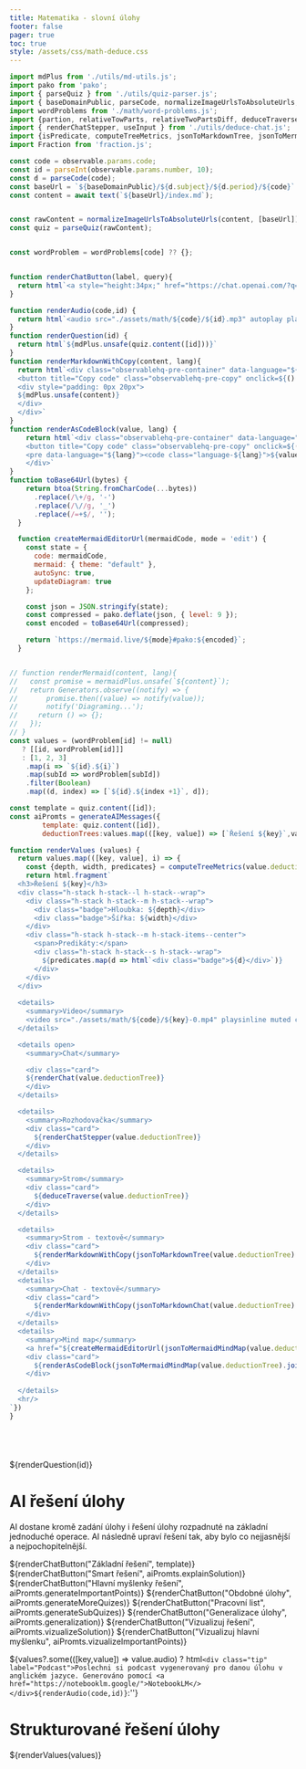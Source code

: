 ```yaml
---
title: Matematika - slovní úlohy
footer: false
pager: true
toc: true
style: /assets/css/math-deduce.css
---
```


```js
import mdPlus from './utils/md-utils.js';
import pako from 'pako';
import { parseQuiz } from './utils/quiz-parser.js';
import { baseDomainPublic, parseCode, normalizeImageUrlsToAbsoluteUrls, formatCode, text, isEmptyOrWhiteSpace } from './utils/quiz-string-utils.js';
import wordProblems from './math/word-problems.js';
import {partion, relativeTowParts, relativeTwoPartsDiff, deduceTraverse, highlightLabel, renderChat } from './utils/deduce-components.js';
import { renderChatStepper, useInput } from './utils/deduce-chat.js';
import {isPredicate, computeTreeMetrics, jsonToMarkdownTree, jsonToMermaidMindMap, jsonToMarkdownChat, highlight, generateAIMessages} from './utils/deduce-utils.js';
import Fraction from 'fraction.js';

const code = observable.params.code;
const id = parseInt(observable.params.number, 10);
const d = parseCode(code);
const baseUrl = `${baseDomainPublic}/${d.subject}/${d.period}/${code}`
const content = await text(`${baseUrl}/index.md`);


const rawContent = normalizeImageUrlsToAbsoluteUrls(content, [baseUrl])
const quiz = parseQuiz(rawContent);


const wordProblem = wordProblems[code] ?? {};
```


```js

function renderChatButton(label, query){
  return html`<a style="height:34px;" href="https://chat.openai.com/?q=${encodeURIComponent(query)}" target="_blank"><img style="height:34px;" src="https://img.shields.io/badge/chatGPT-74aa9c?style=for-the-badge&logo=openai&logoColor=white&label=${encodeURIComponent(label)}" alt="ChatGPT" /></a>`
}

function renderAudio(code,id) {
  return html`<audio src="./assets/math/${code}/${id}.mp3" autoplay playsinline muted controls style="min-width: 100px;"></audio>`
}
function renderQuestion(id) {
  return html`${mdPlus.unsafe(quiz.content([id]))}`
}
function renderMarkdownWithCopy(content, lang){
  return html`<div class="observablehq-pre-container" data-language="${lang}">
  <button title="Copy code" class="observablehq-pre-copy" onclick=${() => navigator.clipboard.writeText(content)}><svg width="16" height="16" viewBox="0 0 16 16" fill="none" stroke="currentColor" stroke-width="2"><path d="M2 6C2 5.44772 2.44772 5 3 5H10C10.5523 5 11 5.44772 11 6V13C11 13.5523 10.5523 14 10 14H3C2.44772 14 2 13.5523 2 13V6Z M4 2.00004L12 2.00001C13.1046 2 14 2.89544 14 4.00001V12"></path></svg></button>
  <div style="padding: 0px 20px">
  ${mdPlus.unsafe(content)}
  </div>
  </div>`
}
function renderAsCodeBlock(value, lang) {
    return html`<div class="observablehq-pre-container" data-language="${lang}">
    <button title="Copy code" class="observablehq-pre-copy" onclick=${() => navigator.clipboard.writeText(value)}><svg width="16" height="16" viewBox="0 0 16 16" fill="none" stroke="currentColor" stroke-width="2"><path d="M2 6C2 5.44772 2.44772 5 3 5H10C10.5523 5 11 5.44772 11 6V13C11 13.5523 10.5523 14 10 14H3C2.44772 14 2 13.5523 2 13V6Z M4 2.00004L12 2.00001C13.1046 2 14 2.89544 14 4.00001V12"></path></svg></button>
    <pre data-language="${lang}"><code class="language-${lang}">${value}</code></pre>
    </div>`
} 
function toBase64Url(bytes) {
    return btoa(String.fromCharCode(...bytes))
      .replace(/\+/g, '-')
      .replace(/\//g, '_')
      .replace(/=+$/, '');
  }

  function createMermaidEditorUrl(mermaidCode, mode = 'edit') {
    const state = {
      code: mermaidCode,
      mermaid: { theme: "default" },
      autoSync: true,
      updateDiagram: true
    };

    const json = JSON.stringify(state);
    const compressed = pako.deflate(json, { level: 9 });
    const encoded = toBase64Url(compressed);

    return `https://mermaid.live/${mode}#pako:${encoded}`;
  }


// function renderMermaid(content, lang){
//   const promise = mermaidPlus.unsafe(`${content}`);
//   return Generators.observe((notify) => {
//       promise.then((value) => notify(value));
//       notify('Diagraming...');
//     return () => {};
//   });  
// }
const values = (wordProblem[id] != null)
   ? [[id, wordProblem[id]]] 
   : [1, 2, 3]
    .map(i => `${id}.${i}`)
    .map(subId => wordProblem[subId])
    .filter(Boolean)
    .map((d, index) => [`${id}.${index +1}`, d]);

const template = quiz.content([id]);
const aiPromts = generateAIMessages({
        template: quiz.content([id]),
        deductionTrees:values.map(([key, value]) => [`Řešení ${key}`,value.deductionTree])});

function renderValues (values) {
  return values.map(([key, value], i) => {
    const {depth, width, predicates} = computeTreeMetrics(value.deductionTree);
    return html.fragment`  
  <h3>Řešení ${key}</h3>
  <div class="h-stack h-stack--l h-stack--wrap">
    <div class="h-stack h-stack--m h-stack--wrap">
      <div class="badge">Hloubka: ${depth}</div>
      <div class="badge">Šířka: ${width}</div>
    </div>
    <div class="h-stack h-stack--m h-stack-items--center">
      <span>Predikáty:</span>
      <div class="h-stack h-stack--s h-stack--wrap">
        ${predicates.map(d => html`<div class="badge">${d}</div>`)}
      </div>
    </div>
  </div>
  
  <details>
    <summary>Video</summary>
    <video src="./assets/math/${code}/${key}-0.mp4" playsinline muted controls style="width: 100%;"></video>
  </details>

  <details open>
    <summary>Chat</summary>

    <div class="card">
    ${renderChat(value.deductionTree)}
    </div>
  </details>

  <details>
    <summary>Rozhodovačka</summary>
    <div class="card">
      ${renderChatStepper(value.deductionTree)}
    </div>  
  </details>

  <details>
    <summary>Strom</summary>
    <div class="card">
      ${deduceTraverse(value.deductionTree)}
    </div>
  </details>

  <details>
    <summary>Strom - textově</summary>
    <div class="card">
      ${renderMarkdownWithCopy(jsonToMarkdownTree(value.deductionTree).join(''), "md")}
    </div>
  </details>
  <details>
    <summary>Chat - textově</summary>
    <div class="card">
      ${renderMarkdownWithCopy(jsonToMarkdownChat(value.deductionTree).join(''), "md")}
    </div>
  </details>
  <details>
    <summary>Mind map</summary>
    <a href="${createMermaidEditorUrl(jsonToMermaidMindMap(value.deductionTree).join(''),'edit')}" target="_blank">Edit</a>
    <div class="card">
      ${renderAsCodeBlock(jsonToMermaidMindMap(value.deductionTree).join(''), "mermaid")}
    </div>
    
  </details>
  <hr/>
`})
}

  
```
#

${renderQuestion(id)}

# AI řešení úlohy

<div class="tip" label="Smart řešení úlohy">  
  AI dostane kromě zadání úlohy i řešení úlohy rozpadnuté na základní jednoduché operace.
  AI následně upraví řešení tak, aby bylo co nejjasnější a nejpochopitelnější.
</div>


${renderChatButton("Základní řešení", template)}
${renderChatButton("Smart řešení", aiPromts.explainSolution)}
${renderChatButton("Hlavní myšlenky řešení", aiPromts.generateImportantPoints)}
${renderChatButton("Obdobné úlohy", aiPromts.generateMoreQuizes)}
${renderChatButton("Pracovní list", aiPromts.generateSubQuizes)}
${renderChatButton("Generalizace úlohy", aiPromts.generalization)}
${renderChatButton("Vizualizuj řešení", aiPromts.vizualizeSolution)}
${renderChatButton("Vizualizuj hlavní myšlenku", aiPromts.vizualizeImportantPoints)}

${values?.some(([key,value]) => value.audio) ? html`<div class="tip" label="Podcast">Poslechni si podcast vygenerovaný pro danou úlohu v anglickém jazyce. Generováno pomocí <a href="https://notebooklm.google/">NotebookLM</></div>${renderAudio(code,id)}`:''}

# Strukturované řešení úlohy

${renderValues(values)}